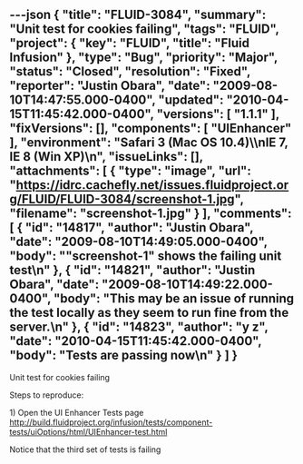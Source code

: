 ---json
{
  "title": "FLUID-3084",
  "summary": "Unit test for cookies failing",
  "tags": "FLUID",
  "project": {
    "key": "FLUID",
    "title": "Fluid Infusion"
  },
  "type": "Bug",
  "priority": "Major",
  "status": "Closed",
  "resolution": "Fixed",
  "reporter": "Justin Obara",
  "date": "2009-08-10T14:47:55.000-0400",
  "updated": "2010-04-15T11:45:42.000-0400",
  "versions": [
    "1.1.1"
  ],
  "fixVersions": [],
  "components": [
    "UIEnhancer"
  ],
  "environment": "Safari 3 (Mac OS 10.4)\\\nIE 7, IE 8 (Win XP)\n",
  "issueLinks": [],
  "attachments": [
    {
      "type": "image",
      "url": "https://idrc.cachefly.net/issues.fluidproject.org/FLUID/FLUID-3084/screenshot-1.jpg",
      "filename": "screenshot-1.jpg"
    }
  ],
  "comments": [
    {
      "id": "14817",
      "author": "Justin Obara",
      "date": "2009-08-10T14:49:05.000-0400",
      "body": "\"screenshot-1\" shows the failing unit test\n"
    },
    {
      "id": "14821",
      "author": "Justin Obara",
      "date": "2009-08-10T14:49:22.000-0400",
      "body": "This may be an issue of running the test locally as they seem to run fine from the server.\n"
    },
    {
      "id": "14823",
      "author": "y z",
      "date": "2010-04-15T11:45:42.000-0400",
      "body": "Tests are passing now\n"
    }
  ]
}
---
Unit test for cookies failing

Steps to reproduce:

1\) Open the UI Enhancer Tests page\
<http://build.fluidproject.org/infusion/tests/component-tests/uiOptions/html/UIEnhancer-test.html>

Notice that the third set of tests is failing

        